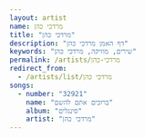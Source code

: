 ```yaml
---
layout: artist
name: מרדכי כהן
title: "מרדכי כהן"
description: "דף האמן מרדכי כהן"
keywords: "שירים, מוזיקה, מרדכי כהן"
permalink: /artists/מרדכי-כהן
redirect_from:
  - /artists/list/מרדכי כהן
songs:
  - number: "32921"
    name: "ברוכים אתם להשם"
    album: "סינגלים"
    artist: "מרדכי כהן"
---
```

